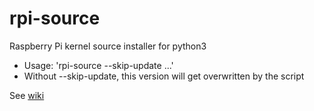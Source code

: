 rpi-source
==========

Raspberry Pi kernel source installer for python3  
- Usage: 'rpi-source --skip-update ...'  
- Without --skip-update, this version will get overwritten by the script  

See [wiki](https://github.com/notro/rpi-source/wiki)
